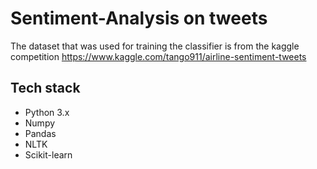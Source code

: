 # Sentiment-Analysis on tweets  

The dataset that was used for training the classifier is from the kaggle competition https://www.kaggle.com/tango911/airline-sentiment-tweets  

## Tech stack  
- Python 3.x  
- Numpy  
- Pandas  
- NLTK  
- Scikit-learn  
